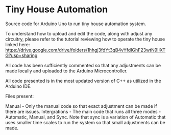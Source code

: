 # Tiny House Automation
Source code for Arduino Uno to run tiny house automation system.

To understand how to upload and edit the code, along with adjust any circuitry, please refer to the tutorial reviewing how to operate the tiny house linked here:
https://drive.google.com/drive/folders/1hhgj3fdYt3qB4vYfdIGhF23wtN9IIXTG?usp=sharing

All code has been sufficiently commented so that any adjustments can be made locally and uploaded to the Arduino Microcontroller.

All code presented is in the most updated version of C++ as utilized in the Arduino IDE.

Files present:

Manual - Only the manual code so that exact adjustment can be made if there are issues.
Intergrations - The main code that runs all three modes - Automatic, Manual, and Sync.
Note that sync is a variation of Automatic that uses smaller time scales to run the system so that small adjustments can be made.
